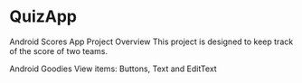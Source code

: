 # QuizApp
Android Scores App
Project Overview
This project is designed to keep track of the score of two teams.


Android Goodies
View items: Buttons, Text and EditText
